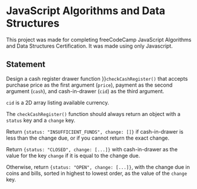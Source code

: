 # JavaScript Algorithms and Data Structures
This project was made for completing freeCodeCamp JavaScript Algorithms and Data Structures Certification. It was made using only Javascript.

## Statement
Design a cash register drawer function }}``checkCashRegister()`` that accepts purchase price as the first argument (``price``), payment as the second argument (``cash``), and cash-in-drawer (``cid``) as the third argument.

``cid`` is a 2D array listing available currency.

The ``checkCashRegister()`` function should always return an object with a ``status`` key and a ``change`` key.

Return ``{status: "INSUFFICIENT_FUNDS", change: []}`` if cash-in-drawer is less than the change due, or if you cannot return the exact change.

Return ``{status: "CLOSED", change: [...]}`` with cash-in-drawer as the value for the key ``change`` if it is equal to the change due.

Otherwise, return ``{status: "OPEN", change: [...]}``, with the change due in coins and bills, sorted in highest to lowest order, as the value of the ``change`` key.

